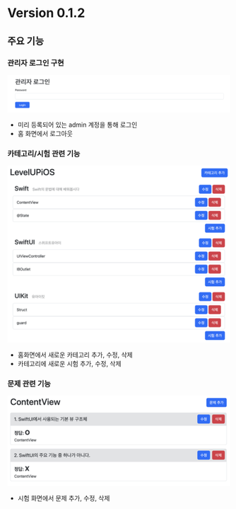 # Version 0.1.2

## 주요 기능
### 관리자 로그인 구현
![admin_login.png](image/admin_login.png)
- 미리 등록되어 있는 admin 계정을 통해 로그인
- 홈 화면에서 로그아웃

### 카테고리/시험 관련 기능
![admin_home.png](image/admin_home.png)
- 홈화면에서 새로운 카테고리 추가, 수정, 삭제
- 카테고리에 새로운 시험 추가, 수정, 삭제

### 문제 관련 기능
![admin_question.png](image/admin_question.png)
- 시험 화면에서 문제 추가, 수정, 삭제